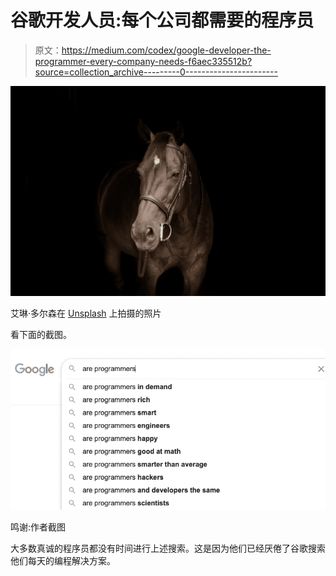# 谷歌开发人员:每个公司都需要的程序员

> 原文：<https://medium.com/codex/google-developer-the-programmer-every-company-needs-f6aec335512b?source=collection_archive---------0----------------------->

![](img/32bdc2a673caedcc725b5113310a242e.png)

艾琳·多尔森在 [Unsplash](https://unsplash.com?utm_source=medium&utm_medium=referral) 上拍摄的照片

看下面的截图。

![](img/7661f8cda611bfdb003aa84873dbdadd.png)

鸣谢:作者截图

大多数真诚的程序员都没有时间进行上述搜索。这是因为他们已经厌倦了谷歌搜索他们每天的编程解决方案。